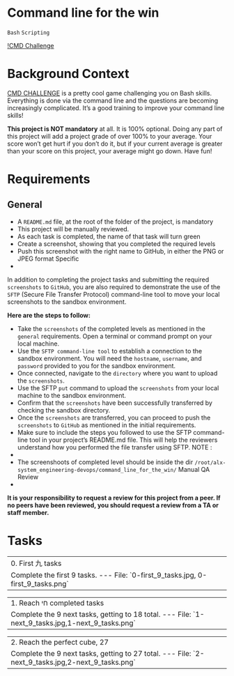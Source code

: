 Command line for the win
=
`Bash` `Scripting`

[!CMD Challenge](https://s3.amazonaws.com/intranet-projects-files/holbertonschool-sysadmin_devops/324/06AChAO.png)

Background Context
=
[CMD CHALLENGE](https://intranet.alxswe.com/rltoken/a83_NOBEtXgFr1Yqej0HYA) is a pretty cool game challenging you on Bash skills. Everything is done via the command line and the questions are becoming increasingly complicated. It’s a good training to improve your command line skills!

__This project is NOT mandatory__ at all. It is 100% optional. Doing any part of this project will add a project grade of over 100% to your average. Your score won’t get hurt if you don’t do it, but if your current average is greater than your score on this project, your average might go down. Have fun!

Requirements
=
General
-
- A `README.md` file, at the root of the folder of the project, is mandatory
- This project will be manually reviewed.
- As each task is completed, the name of that task will turn green
- Create a screenshot, showing that you completed the required levels
- Push this screenshot with the right name to GitHub, in either the PNG or JPEG format
Specific
-
In addition to completing the project tasks and submitting the required `screenshots` to `GitHub`, you are also required to demonstrate the use of the `SFTP` (Secure File Transfer Protocol) command-line tool to move your local screenshots to the sandbox environment.

__Here are the steps to follow:__

- Take the `screenshots` of the completed levels as mentioned in the `general` requirements.
Open a terminal or command prompt on your local machine.
- Use the `SFTP command-line tool` to establish a connection to the sandbox environment. You will need the `hostname`, `username`, and `password` provided to you for the sandbox environment.
- Once connected, navigate to the `directory` where you want to upload the `screenshots`.
- Use the SFTP `put` command to upload the `screenshots` from your local machine to the sandbox environment.
- Confirm that the `screenshots` have been successfully transferred by checking the sandbox directory.
- Once the `screenshots` are transferred, you can proceed to push the `screenshots` to `GitHub` as mentioned in the initial requirements.
- Make sure to include the steps you followed to use the SFTP command-line tool in your project’s README.md file. This will help the reviewers understand how you performed the file transfer using SFTP.
NOTE :
-
- The screenshoots of completed level should be inside the dir `/root/alx-system_engineering-devops/command_line_for_the_win/`
Manual QA Review
-
__It is your responsibility to request a review for this project from a peer. If no peers have been reviewed, you should request a review from a TA or staff member.__

Tasks
=
<table>
<tr><td>0. First 九 tasks</td></tr>
<tr><td>
Complete the first 9 tasks.
---
File: `0-first_9_tasks.jpg, 0-first_9_tasks.png`
</td></tr></table>
<table>
<tr><td>1. Reach חי completed tasks</td></tr>
<tr><td>
Complete the 9 next tasks, getting to 18 total.
---
File: `1-next_9_tasks.jpg,1-next_9_tasks.png`
</td></tr></table>
<table>
<tr><td>2. Reach the perfect cube, 27</td></tr>
<tr><td>
Complete the 9 next tasks, getting to 27 total.
---
File: `2-next_9_tasks.jpg,2-next_9_tasks.png`
</td></tr></table>
